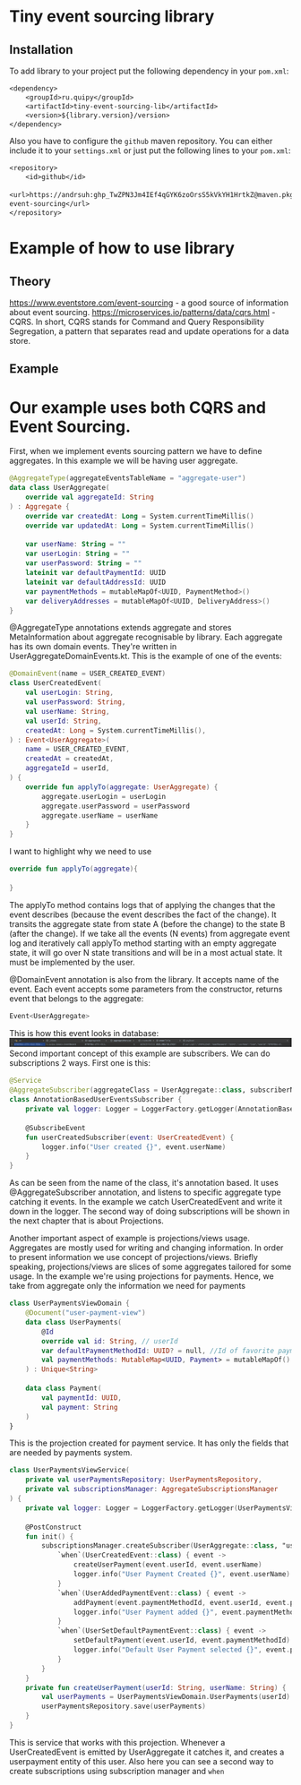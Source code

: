 # Tiny event sourcing library

## Installation

To add library to your project put the following dependency in your `pom.xml`:
```
<dependency>
    <groupId>ru.quipy</groupId>
    <artifactId>tiny-event-sourcing-lib</artifactId>
    <version>${library.version}/version>
</dependency>
```

Also you have to configure the `github` maven repository. You can either include it to your `settings.xml` or just put the following lines to your `pom.xml`: 

```
<repository>
    <id>github</id>
    <url>https://andrsuh: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@maven.pkg.github.com/andrsuh/tiny-event-sourcing</url>
</repository>
```
# Example of how to use library
## Theory
https://www.eventstore.com/event-sourcing - a good source of information about event sourcing.
https://microservices.io/patterns/data/cqrs.html -  CQRS. 
In short, CQRS stands for Command and Query Responsibility Segregation, a pattern that separates read and update operations for a data store.

## Example
# Our example uses both CQRS and Event Sourcing.
First, when we implement events sourcing pattern we have to define aggregates. In this example we will be having user aggregate.
```kotlin
@AggregateType(aggregateEventsTableName = "aggregate-user")
data class UserAggregate(
    override val aggregateId: String
) : Aggregate {
    override var createdAt: Long = System.currentTimeMillis()
    override var updatedAt: Long = System.currentTimeMillis()

    var userName: String = ""
    var userLogin: String = ""
    var userPassword: String = ""
    lateinit var defaultPaymentId: UUID
    lateinit var defaultAddressId: UUID
    var paymentMethods = mutableMapOf<UUID, PaymentMethod>()
    var deliveryAddresses = mutableMapOf<UUID, DeliveryAddress>()
}
```
@AggregateType annotations extends aggregate and stores MetaInformation about aggregate recognisable by library.
Each aggregate has its own domain events. They're written in UserAggregateDomainEvents.kt.
This is the example of one of the events:
```kotlin
@DomainEvent(name = USER_CREATED_EVENT)
class UserCreatedEvent(
    val userLogin: String,
    val userPassword: String,
    val userName: String,
    val userId: String,
    createdAt: Long = System.currentTimeMillis(),
) : Event<UserAggregate>(
    name = USER_CREATED_EVENT,
    createdAt = createdAt,
    aggregateId = userId,
) {
    override fun applyTo(aggregate: UserAggregate) {
        aggregate.userLogin = userLogin
        aggregate.userPassword = userPassword
        aggregate.userName = userName
    }
}
```
I want to highlight why we need to use
```kotlin
override fun applyTo(aggregate){
    
}
```
The applyTo method contains logs that of applying the changes that the event describes (because the event describes the fact of the change). 
It transits the aggregate state from state A (before the change) to the state B (after the change).
If we take all the events (N events) from aggregate event log and iteratively call applyTo method starting with an empty aggregate state, it will go over N state transitions and will be in a most actual state.
It must be implemented by the user.

@DomainEvent annotation is also from the library. It accepts name of the event.
Each event accepts some parameters from the constructor, returns event that belongs to the aggregate:
```kotlin
Event<UserAggregate>
```

This is how this event looks in database:
![](Example1.png)
Second important concept of this example are subscribers. We can do subscriptions 2 ways.
First one is this:
```kotlin
@Service
@AggregateSubscriber(aggregateClass = UserAggregate::class, subscriberName = "demo-user-stream")
class AnnotationBasedUserEventsSubscriber {
    private val logger: Logger = LoggerFactory.getLogger(AnnotationBasedUserEventsSubscriber::class.java)

    @SubscribeEvent
    fun userCreatedSubscriber(event: UserCreatedEvent) {
        logger.info("User created {}", event.userName)
    }
}
```
As can be seen from the name of the class, it's annotation based. 
It uses @AggregateSubscriber annotation, and listens to specific aggregate type catching it events.
In the example we catch UserCreatedEvent and write it down in the logger.
The second way of doing subscriptions will be shown in the next chapter that is about Projections.

Another important aspect of example is projections/views usage. 
Aggregates are mostly used for writing and changing information. 
In order to present information we use concept of projections/views. 
Briefly speaking, projections/views are slices of some aggregates tailored for some usage. 
In the example we're using projections for payments.
Hence, we take from aggregate only the information we need for payments
```kotlin
class UserPaymentsViewDomain {
    @Document("user-payment-view")
    data class UserPayments(
        @Id
        override val id: String, // userId
        var defaultPaymentMethodId: UUID? = null, //Id of favorite payment
        val paymentMethods: MutableMap<UUID, Payment> = mutableMapOf() // map to hold all payments
    ) : Unique<String>

    data class Payment(
        val paymentId: UUID,
        val payment: String
    )
}
```
This is the projection created for payment service. 
It has only the fields that are needed by payments system.
```kotlin
class UserPaymentsViewService(
    private val userPaymentsRepository: UserPaymentsRepository,
    private val subscriptionsManager: AggregateSubscriptionsManager
) {
    private val logger: Logger = LoggerFactory.getLogger(UserPaymentsViewService::class.java)

    @PostConstruct
    fun init() {
        subscriptionsManager.createSubscriber(UserAggregate::class, "userPayments-payment-event-publisher-stream") {
            `when`(UserCreatedEvent::class) { event ->
                createUserPayment(event.userId, event.userName)
                logger.info("User Payment Created {}", event.userName)
            }
            `when`(UserAddedPaymentEvent::class) { event ->
                addPayment(event.paymentMethodId, event.userId, event.paymentMethod)
                logger.info("User Payment added {}", event.paymentMethod)
            }
            `when`(UserSetDefaultPaymentEvent::class) { event ->
                setDefaultPayment(event.userId, event.paymentMethodId)
                logger.info("Default User Payment selected {}", event.paymentMethodId)
            }
        }
    }
    private fun createUserPayment(userId: String, userName: String) {
        val userPayments = UserPaymentsViewDomain.UserPayments(userId)
        userPaymentsRepository.save(userPayments)
    }
}
```
This is service that works with this projection. Whenever a UserCreatedEvent is emitted by  UserAggregate it catches it,
and creates a userpayment entity of this user. Also here you can see a second way to create subscriptions using subscription manager and `when`

